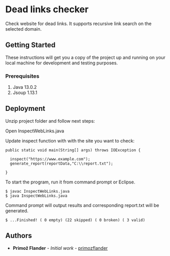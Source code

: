 # Dead links checker

Check website for dead links. It supports recursive link search on the selected domain.

## Getting Started

These instructions will get you a copy of the project up and running on your local machine for development and testing purposes.

### Prerequisites

1. Java 13.0.2
2. Jsoup 1.13.1

## Deployment

Unzip project folder and follow next steps:

Open InspectWebLinks.java

Update inspect function with with the site you want to check:

```
public static void main(String[] args) throws IOException {

  inspect("https://www.example.com");
  generate_report(reportData,"C:\\report.txt");

}
```

To start the program, run it from command prompt or Eclipse.

```
$ javac InspectWebLinks.java
$ java InspectWebLinks.java
```

Command prompt will output results and corresponding report.txt will be generated.

```
$ ...Finished! ( 0 empty) (22 skipped) ( 0 broken) ( 3 valid)
```

## Authors

* **Primož Flander** - *Initial work* - [primozflander](https://github.com/primozflander)
